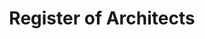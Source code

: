 ---
layout: datagovsg-search
title: Register of Architects
permalink: /find-architects/register-of-architects/
breadcrumb: Register of Architects
collection_name: find-architects
datagovsg-id: 18a5ef70-dc13-4249-a8d1-b34823fec471
---